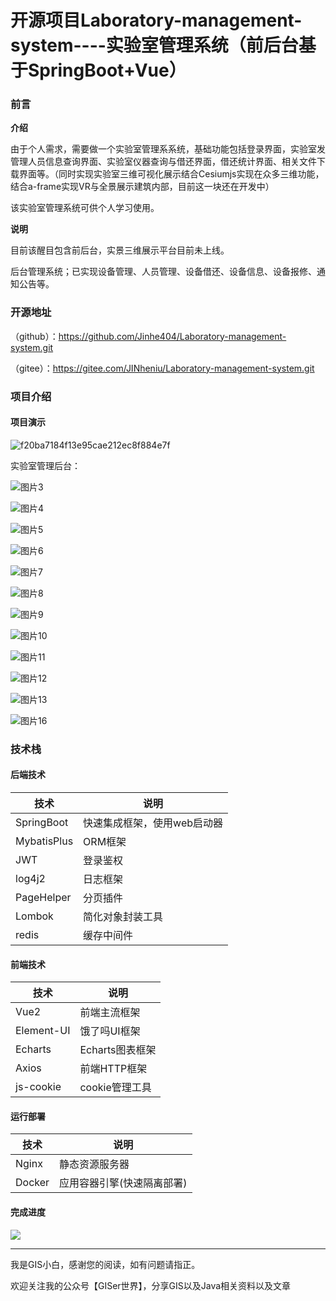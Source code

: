 
# **开源项目Laboratory-management-system----实验室管理系统（前后台基于SpringBoot+Vue）**



### 前言

**介绍**

​		由于个人需求，需要做一个实验室管理系系统，基础功能包括登录界面，实验室发管理人员信息查询界面、实验室仪器查询与借还界面，借还统计界面、相关文件下载界面等。（同时实现实验室三维可视化展示结合Cesiumjs实现在众多三维功能，结合a-frame实现VR与全景展示建筑内部，目前这一块还在开发中）

该实验室管理系统可供个人学习使用。

**说明**

目前该醒目包含前后台，实景三维展示平台目前未上线。

​	后台管理系统；已实现设备管理、人员管理、设备借还、设备信息、设备报修、通知公告等。

### 开源地址

（github）：https://github.com/Jinhe404/Laboratory-management-system.git

（gitee）：https://gitee.com/JINheniu/Laboratory-management-system.git

### 项目介绍

#### 	项目演示

![f20ba7184f13e95cae212ec8f884e7f](E:\软件\typora做的笔记\博客笔记\图片\f20ba7184f13e95cae212ec8f884e7f.jpg)

实验室管理后台：

![图片3](E:\软件\typora做的笔记\博客笔记\图片\图片3.png)

![图片4](E:\软件\typora做的笔记\博客笔记\图片\图片4.png)

![图片5](E:\软件\typora做的笔记\博客笔记\图片\图片5.png)

![图片6](E:\软件\typora做的笔记\博客笔记\图片\图片6.png)

![图片7](E:\软件\typora做的笔记\博客笔记\图片\图片7.png)

![图片8](E:\软件\typora做的笔记\博客笔记\图片\图片8.png)

![图片9](E:\软件\typora做的笔记\博客笔记\图片\图片9.png)

![图片10](E:\软件\typora做的笔记\博客笔记\图片\图片10.png)

![图片11](E:\软件\typora做的笔记\博客笔记\图片\图片11.png)

![图片12](E:\软件\typora做的笔记\博客笔记\图片\图片12.png)

![图片13](E:\软件\typora做的笔记\博客笔记\图片\图片13.png)

![图片16](E:\软件\typora做的笔记\博客笔记\图片\图片16.png)

### 技术栈

#### 后端技术

| 技术        | 说明                        |
| ----------- | --------------------------- |
| SpringBoot  | 快速集成框架，使用web启动器 |
| MybatisPlus | ORM框架                     |
| JWT         | 登录鉴权                    |
| log4j2      | 日志框架                    |
| PageHelper  | 分页插件                    |
| Lombok      | 简化对象封装工具            |
| redis       | 缓存中间件                  |

#### 前端技术

| 技术       | 说明            |
| ---------- | --------------- |
| Vue2       | 前端主流框架    |
| Element-UI | 饿了吗UI框架    |
| Echarts    | Echarts图表框架 |
| Axios      | 前端HTTP框架    |
| js-cookie  | cookie管理工具  |

#### 运行部署

| 技术   | 说明                       |
| ------ | -------------------------- |
| Nginx  | 静态资源服务器             |
| Docker | 应用容器引擎(快速隔离部署) |



#### 完成进度

![](E:\软件\typora做的笔记\博客笔记\Laboratory-management-system.png)

------

我是GIS小白，感谢您的阅读，如有问题请指正。

欢迎关注我的公众号【GISer世界】，分享GIS以及Java相关资料以及文章










